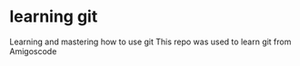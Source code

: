 # learning git

Learning and mastering how to use git
This repo was used to learn git from Amigoscode
